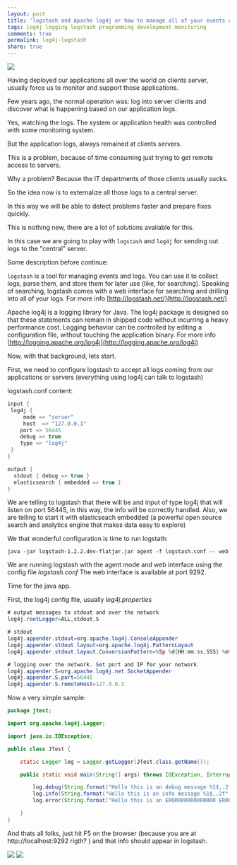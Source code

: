 ```yaml
---
layout: post
title: 'logstash and Apache log4j or how to manage all of your events and logs from all over your infrastructure in one place'
tags: log4j logging logstash programming development monitoring
comments: true
permalink: log4j-logstash
share: true
---
```

<img src="http://1.bp.blogspot.com/-S1TtiYqo-Rg/UlPl0ZPZEfI/AAAAAAAA6qw/ytd7kbcTVII/s1600/logstash1.png"/>

Having deployed our applications all over the world on clients server, usually force us to monitor and support those applications.
  
Few years ago, the normal operation was: log into server clients and discover what is happening based on our application logs.

Yes, watching the logs. The system or application health was controlled with some monitoring system.

But the application logs, always remained at clients servers.

This is a problem, because of time consuming just trying to get remote access to servers. 

Why a problem? Because the IT departments of those clients usually sucks. 

So the idea now is to externalize all those logs to a central server.

In this way we will be able to detect problems faster and prepare fixes quickly.

This is nothing new, there are a lot of solutions available for this.

In this case we are going to play with `logstash` and `log4j` for sending out logs to the "central" server.

Some description before continue:

`logstash` is a tool for managing events and logs. You can use it to collect logs, parse them, and store them for later use (like, for searching). Speaking of searching, logstash comes with a web interface for searching and drilling into all of your logs. For more info [http://logstash.net/](http://logstash.net/)

Apache log4j is a logging library for Java. The log4j package is designed so that these statements can remain in shipped code without incurring a heavy performance cost. Logging behavior can be controlled by editing a configuration file, without touching the application binary. For more info [http://logging.apache.org/log4j](http://logging.apache.org/log4j) 

Now, with that background, lets start.

First, we need to configure logstash to accept all logs coming from our applications or servers (everything using log4j can talk to logstash)

logstash.conf content:

```java
input {
 log4j {
     mode => "server"
     host  => "127.0.0.1"
    port => 56445
    debug => true
    type => "log4j"
 }
}

output {                                       
  stdout { debug => true }                     
  elasticsearch { embedded => true }           
}     
```
We are telling to logstash that there will be and input of type log4j that will listen on port 56445, in this way, the info will be correctly handled. Also, we are telling to start it with elasticseach embedded (a powerful open source search and analytics engine that makes data easy to explore)


We that wonderful configuration is time to run logstath:

```shell
java -jar logstash-1.2.2.dev-flatjar.jar agent -f logstash.conf -- web 
```

We are running logstash with the agent mode and web interface using the config file *logstash.conf*
The web interface is available at port 9292. 

Time for the java app.

First, the log4j config file, usually *log4j.properties*

```java
# output messages to stdout and over the network
log4j.rootLogger=ALL,stdout,S

# stdout
log4j.appender.stdout=org.apache.log4j.ConsoleAppender
log4j.appender.stdout.layout=org.apache.log4j.PatternLayout
log4j.appender.stdout.layout.ConversionPattern=%5p %d{HH:mm:ss,SSS} %m%n

# logging over the network. Set port and IP for your network
log4j.appender.S=org.apache.log4j.net.SocketAppender
log4j.appender.S.port=56445
log4j.appender.S.remoteHost=127.0.0.1   
```

Now a very simple sample:

```java
package jtest;

import org.apache.log4j.Logger;

import java.io.IOException;

public class JTest {

    static Logger log = Logger.getLogger(JTest.class.getName());

    public static void main(String[] args) throws IOException, InterruptedException {

        log.debug(String.format("Hello this is an debug message %1$,.2f", Math.random() ));
        log.info(String.format("Hello this is an info message %1$,.2f", Math.random() ));
        log.error(String.format("Hello this is an ERORRRRRRRRRRRRR ERRORRRRR ERRORRRRRR %1$,.2f", Math.random() ));

    }
}  
```

And thats all folks, just hit F5 on the browser (because you are at http://localhost:9292 rigth? ) and that info should appear in logstash.

<img src="http://4.bp.blogspot.com/-mVIiRFQt7FE/UlPzPC4z1jI/AAAAAAAA6rA/bOFizEmzcUo/s1600/logstash2.png"/>
<img src="http://2.bp.blogspot.com/-fHrcnYA1kpY/UlPzPAsViFI/AAAAAAAA6rE/Zx79fIghgyA/s1600/logstash3.png"/>
